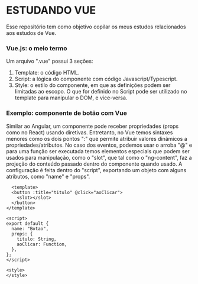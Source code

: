 # ESTUDANDO VUE #
 Esse repositório tem como objetivo copilar os meus estudos relacionados aos estudos de Vue.

 ### Vue.js: o meio termo ###
 Um arquivo ".vue" possui 3 seções:
  1. Template: o código HTML.
  2. Script: a lógica do componente com código Javascript/Typescript.
  3. Style: o estilo do componente, em que as definições podem ser limitadas ao escopo.
 O que for definido no Script pode ser utilizado no template para manipular o DOM, e vice-versa.

 ### Exemplo: componente de botão com Vue ###
   Similar ao Angular, um componente pode receber propriedades (props como no React) usando diretivas.
  Entretanto, no Vue temos sintaxes menores como os dois pontos ":" que permite atribuir valores dinâmicos a
  propriedades/atributos. No caso dos eventos, podemos usar o arroba "@" e para uma função ser executada temos
  elementos especiais que podem ser usados para manipulação, como o "slot", que tal como o "ng-content", faz a
  projeção do conteúdo passado dentro do componente quando usado. A configuração é feita dentro do "script", exportando
  um objeto com alguns atributos, como "name" e "props".

```
  <template>
  <button :title="titulo" @click="aoClicar">
    <slot></slot>
  </button>
</template>

<script>
export default {
  name: "Botao",
  props: {
    titulo: String,
    aoClicar: Function,
  },
};
</script>

<style>
</style>
```

